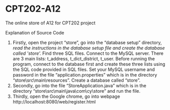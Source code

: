 # CPT202-A12
The online store of A12 for CPT202 project

Explanation of Source Code
1. Firstly, open the project “store”, go into the “database setup” directory, *read the instructions in the database setup file and create the database called 'store'.* Find three SQL files. Connect to the MySQL server. There are 3 main lists: t_address, t_dict_district, t_user. Before running the program, connect to the database first and create these three lists using the SQL code provided in SQL files. Set your MySQL username and password in the file “application.properties” which is in the directory “store\src\main\resources”. Create a database called “store”.
2. Secondly, go into the file “StoreApplication.java” which is in the directory “store\src\main\java\com\cy\store” and run the file.
3. Thirdly, open the Google chrome, go into webpage http://localhost:8080/web/register.html
